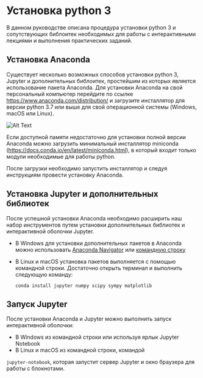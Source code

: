 # Установка python 3

В данном руководстве описана процедура установки python 3 и сопутствующих библоитек
необходимых для работы с интерактивными лекциями и выполнения практических заданий.

## Установка Anaconda

Существует несколько возможных способов установки python 3, Jupyter и дополнительных
библоитек, простейшим из которых является использование пакета Anaconda.
Для установки Anaconda на свой персональный компьютер перейдите по ссылке
https://www.anaconda.com/distribution/ и загрузите инсталлятор для версии python 3.7 или выше для свой операционной системы (Windows, macOS или Linux).

![Alt Text](https://media.giphy.com/media/vFKqnCdLPNOKc/giphy.gif)

Если доступной памяти недостаточно для установки полной версии Anaconda
можно загрузить минимальный инсталлятор miniconda (https://docs.conda.io/en/latest/miniconda.html),
в который входит только модули необходимые для работы python.  

После загрузки необходимо запустить инсталлятор и следуя инструкциям
 провести установку Anaconda.

## Установка Jupyter и дополнительных библиотек 

После успешной установки Anaconda необходимо расширить наш набор инструментов
путем установки дополнительных библиотек и интерактивной оболочки Jupyter.
* В Windows для установки дополнительных пакетов в Anaconda можно использовать 
[Anaconda Navigator](https://docs.anaconda.com/anaconda/navigator/getting-started/)
  или [командную строку](https://docs.anaconda.com/anaconda/user-guide/tasks/install-packages/)
* В Linux и macOS установка пакетов выполняется с помощью командной строки. 
Достаточно открыть терминал и выполнить следующую команду:

   `conda install jupyter numpy scipy sympy matplotlib`
   
## Запуск Jupyter

После установки Anaconda и Jupyter можно выполнить запуск интерактивной оболочки:
* В Windows из командной строки или используя ярлык Jupyter Notebook
* В Linux и macOS из командной строки, командой

`jupyter-notebook`, которая запустит сервер Jupyter и окно браузера для работы с блокнотами.   
